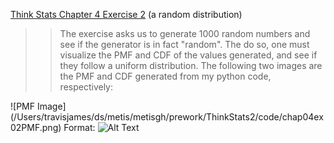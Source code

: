 [Think Stats Chapter 4 Exercise 2](http://greenteapress.com/thinkstats2/html/thinkstats2005.html#toc41) (a random distribution)

>> The exercise asks us to generate 1000 random numbers and see if the generator is in fact "random". The do so, one must visualize the PMF and CDF of the values generated, and see if they follow a uniform distribution. The following two images are the PMF and CDF generated from my python code, respectively:

![PMF Image]
(/Users/travisjames/ds/metis/metisgh/prework/ThinkStats2/code/chap04ex02PMF.png)
Format: ![Alt Text](url)
